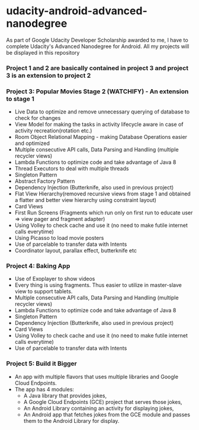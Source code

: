 # udacity-android-advanced-nanodegree
As part of Google Udacity Developer Scholarship awarded to me, I have to complete Udacity's Advanced Nanodegree for Android. All my projects will be displayed in this repository

### Project 1 and 2 are basically contained in project 3 and project 3 is an extension to project 2

### Project 3: Popular Movies Stage 2 (WATCHIFY) - An extension to stage 1
* Live Data to optimize and remove unnecessary querying of database to check for changes
* View Model for making the tasks in activity lifecycle aware in case of activity recreation(rotation etc.)
* Room Object Relational Mapping - making Database Operations easier and optimized
* Multiple consecutive API calls, Data Parsing and Handling (multiple recycler views)
* Lambda Functions to optimize code and take advantage of Java 8
* Thread Executors to deal with multiple threads
* Singleton Pattern
* Abstract Factory Pattern
* Dependency Injection (Butterknife, also used in previous project)
* Flat View Hierarchy(removed recursive views from stage 1 and obtained a flatter and better view hierarchy using constraint layout)
* Card Views
* First Run Screens (Fragments which run only on first run to educate user => view pager and fragment adapter)
* Using Volley to check cache and use it (no need to make futile internet calls everytime)
* Using Picasso to load movie posters
* Use of parcelable to transfer data with Intents
* Coordinator layout, parallax effect, butterknife etc

### Project 4: Baking App
* Use of Exoplayer to show videos
* Every thing is using fragments. Thus easier to utilize in master-slave view to support tablets.
* Multiple consecutive API calls, Data Parsing and Handling (multiple recycler views)
* Lambda Functions to optimize code and take advantage of Java 8
* Singleton Pattern
* Dependency Injection (Butterknife, also used in previous project)
* Card Views
* Using Volley to check cache and use it (no need to make futile internet calls everytime)
* Use of parcelable to transfer data with Intents

### Project 5: Build it Bigger
* An app with multiple flavors that uses multiple libraries and Google Cloud Endpoints.
* The app has 4 modules:
  * A Java library that provides jokes,
  * A Google Cloud Endpoints (GCE) project that serves those jokes,
  * An Android Library containing an activity for displaying jokes,
  * An Android app that fetches jokes from the GCE module and passes them to the Android Library for display.
  
